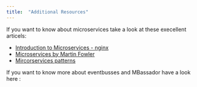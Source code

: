 ```yaml
---
title:  "Additional Resources"
---
```


If you want to know about microservices take a look at these execellent articels:

 - [Introduction to Microservices - nginx](https://www.nginx.com/blog/introduction-to-microservices)
- [Microservices by Martin Fowler](http://martinfowler.com/articles/microservices.html)
- [Mircorservices patterns](http://microservices.io/patterns)

If you want to know more about eventbusses and MBassador have a look here :
